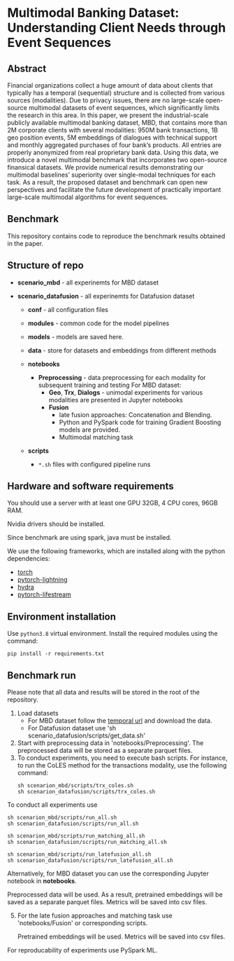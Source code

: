 # Multimodal Banking Dataset: Understanding Client Needs through Event Sequences

## Abstract

Financial organizations collect a huge amount of data about clients that typically has a temporal (sequential) structure and is collected from various sources (modalities). Due to privacy issues, there are no large-scale open-source multimodal datasets of event sequences, which significantly limits the research in this area. In this paper, we present the industrial-scale publicly available multimodal banking dataset, MBD, that contains more than 2M corporate clients with several modalities: 950M bank transactions, 1B geo position events, 5M embeddings of dialogues with technical support and monthly aggregated purchases of four bank’s products. All entries are properly anonymized from real proprietary bank data. Using this data, we introduce a novel multimodal benchmark that incorporates two open-source finansical datasets. We provide numerical results demonstrating our multimodal baselines’ superiority over single-modal techniques for each task. As a result, the proposed dataset and benchmark can open new perspectives and facilitate the future development of practically important large-scale multimodal algorithms for event sequences. 

## Benchmark

This repository contains code to reproduce the benchmark results obtained in the paper.

## Structure of repo

- **scenario_mbd** - all experinemts for MBD dataset
- **scenario_datafusion** - all experinemts for Datafusion dataset

    - **conf** - all configuration files
    - **modules** - common code for the model pipelines
    - **models** - models are saved here.
    - **data** - store for datasets and embeddings from different methods
    - **notebooks** 
        - **Preprocessing** - data preprocessing for each modality for subsequent training and testing
        For MBD dataset:
            - **Geo**, **Trx**, **Dialogs** - unimodal experiments for various modalities are presented in Jupyter notebooks
            - **Fusion**
                - late fusion approaches: Concatenation and Blending.
                - Python and PySpark code for training Gradient Boosting models are provided. 
                - Multimodal matching task

    - **scripts**  
        - `*.sh` files with configured pipeline runs


## Hardware and software requirements

You should use a server with at least one GPU 32GB, 4 CPU cores, 96GB RAM.


Nvidia drivers should be installed.

Since benchmark are using spark, java must be installed.

We use the following frameworks, which are installed along with the python dependencies:
- [torch](https://pytorch.org/)
- [pytorch-lightning](https://lightning.ai/)
- [hydra](https://hydra.cc/docs/intro/)
- [pytorch-lifestream](https://github.com/dllllb/pytorch-lifestream)

## Environment installation

Use `python3.8` virtual environment. Install the required modules using the command:

```
pip install -r requirements.txt
```

## Benchmark run

Please note that all data and results will be stored in the root of the repository.

1. Load datasets
    - For MBD dataset follow the [temporal url](https://disk.yandex.ru/d/Pk9Mhx70VnUzbA) and download the data.
    - For Datafusion dataset use 'sh scenario_datafusion/scripts/get_data.sh'
2. Start with preprocessing data in 'notebooks/Preprocessing'. The preprocessed data will be stored as a separate parquet files.
4. To conduct experiments, you need to execute bash scripts. For instance, to run the CoLES method for the transactions modality, use the following command:
   ```
   sh scenarion_mbd/scripts/trx_coles.sh
   sh scenarion_datafusion/scripts/trx_coles.sh
   ```

To conduct all experiments use 
   ```
   sh scenarion_mbd/scripts/run_all.sh
   sh scenarion_datafusion/scripts/run_all.sh
   ```

   ```
   sh scenarion_mbd/scripts/run_matching_all.sh
   sh scenarion_datafusion/scripts/run_matching_all.sh
   ```

   ```
   sh scenarion_mbd/scripts/run_latefusion_all.sh
   sh scenarion_datafusion/scripts/run_latefusion_all.sh
   ```

   Alternatively, for MBD dataset you can use the corresponding Jupyter notebook in **notebooks**.

   Preprocessed data will be used. As a result, pretrained embeddings will be saved as a separate parquet files. Metrics will be saved into csv files.
   
5. For the late fusion approaches and matching task use 'notebooks/Fusion' or corresponding scripts.

   Pretrained embeddings will be used. Metrics will be saved into csv files.

For reproducability of experiments use PySpark ML.




